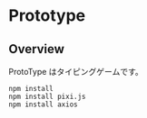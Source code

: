# Prototype

## Overview

ProtoType はタイピングゲームです。

```
npm install
npm install pixi.js
npm install axios
```
